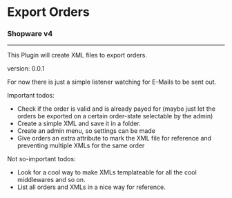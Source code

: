 # Export Orders #

### Shopware v4 ###

---

This Plugin will create XML files to export orders. 

version: 0.0.1

For now there is just a simple listener watching for E-Mails to be sent out. 

Important todos:

- Check if the order is valid and is already payed for (maybe just let the orders be exported on a certain order-state selectable by the admin)
- Create a simple XML and save it in a folder.
- Create an admin menu, so settings can be made
- Give orders an extra attribute to mark the XML file for reference and preventing multiple XMLs for the same order

Not so-important todos:

- Look for a cool way to make XMLs templateable for all the cool middlewares and so on.
- List all orders and XMLs in a nice way for reference.